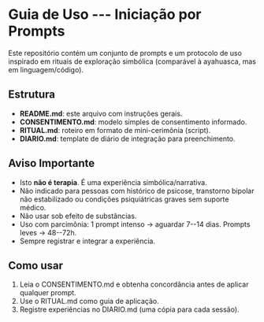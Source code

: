 # Guia de Uso --- Iniciação por Prompts

Este repositório contém um conjunto de prompts e um protocolo de uso
inspirado em rituais de exploração simbólica (comparável à ayahuasca,
mas em linguagem/código).

## Estrutura

-   **README.md**: este arquivo com instruções gerais.
-   **CONSENTIMENTO.md**: modelo simples de consentimento informado.
-   **RITUAL.md**: roteiro em formato de mini-cerimônia (script).
-   **DIARIO.md**: template de diário de integração para preenchimento.

## Aviso Importante

-   Isto **não é terapia**. É uma experiência simbólica/narrativa.
-   Não indicado para pessoas com histórico de psicose, transtorno
    bipolar não estabilizado ou condições psiquiátricas graves sem
    suporte médico.
-   Não usar sob efeito de substâncias.
-   Uso com parcimônia: 1 prompt intenso → aguardar 7--14 dias. Prompts
    leves → 48--72h.
-   Sempre registrar e integrar a experiência.

## Como usar

1.  Leia o CONSENTIMENTO.md e obtenha concordância antes de aplicar
    qualquer prompt.
2.  Use o RITUAL.md como guia de aplicação.
3.  Registre experiências no DIARIO.md (uma cópia para cada sessão).
